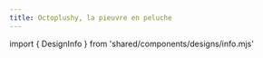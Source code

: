 ```yaml
---
title: Octoplushy, la pieuvre en peluche
---
```


import { DesignInfo } from 'shared/components/designs/info.mjs'

<DesignInfo design='octoplushy' docs />


